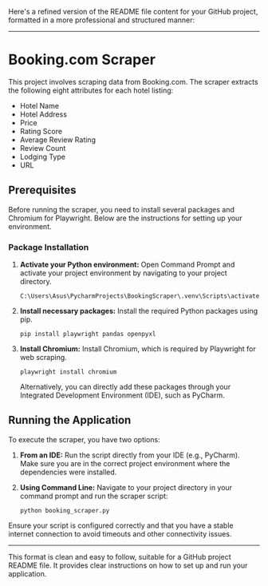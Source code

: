 Here's a refined version of the README file content for your GitHub project, formatted in a more professional and structured manner:

---

# Booking.com Scraper

This project involves scraping data from Booking.com. The scraper extracts the following eight attributes for each hotel listing:

- Hotel Name
- Hotel Address
- Price
- Rating Score
- Average Review Rating
- Review Count
- Lodging Type
- URL

## Prerequisites

Before running the scraper, you need to install several packages and Chromium for Playwright. Below are the instructions for setting up your environment.

### Package Installation

1. **Activate your Python environment:**
   Open Command Prompt and activate your project environment by navigating to your project directory.
   ```
   C:\Users\Asus\PycharmProjects\BookingScraper\.venv\Scripts\activate
   ```

2. **Install necessary packages:**
   Install the required Python packages using pip.
   ```
   pip install playwright pandas openpyxl
   ```

3. **Install Chromium:**
   Install Chromium, which is required by Playwright for web scraping.
   ```
   playwright install chromium
   ```

   Alternatively, you can directly add these packages through your Integrated Development Environment (IDE), such as PyCharm.

## Running the Application

To execute the scraper, you have two options:

1. **From an IDE:**
   Run the script directly from your IDE (e.g., PyCharm). Make sure you are in the correct project environment where the dependencies were installed.

2. **Using Command Line:**
   Navigate to your project directory in your command prompt and run the scraper script:
   ```
   python booking_scraper.py
   ```

Ensure your script is configured correctly and that you have a stable internet connection to avoid timeouts and other connectivity issues.

---

This format is clean and easy to follow, suitable for a GitHub project README file. It provides clear instructions on how to set up and run your application.
